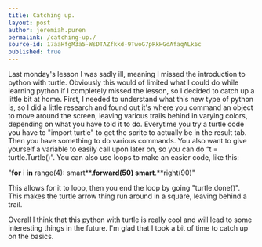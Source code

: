 ```yaml
---
title: Catching up.
layout: post
author: jeremiah.puren
permalink: /catching-up./
source-id: 17aaHfgM3a5-WsDTAZfkkd-9TwoG7pRkHGdAfaqALk6c
published: true
---
```

Last monday's lesson I was sadly ill, meaning I missed the introduction to python with turtle. Obviously this would of limited what I could do while learning python if I completely missed the lesson, so I decided to catch up a little bit at home. First, I needed to understand what this new type of python is, so I did a little research and found out it's where you command an object to move around the screen, leaving various trails behind in varying colors, depending on what you have told it to do. Everytime you try a turtle code you have to "import turtle" to get the sprite to actually be in the result tab. Then you have something to do various commands. You also want to give yourself a variable to easily call upon later on, so you can do “t = turtle.Turtle()”. You can also use loops to make an easier code, like this:

 "**for** i **in** range(4):    smart**.**forward(50)    smart**.**right(90)"

This allows for it to loop, then you end the loop by going "turtle.done()". This makes the turtle arrow thing run around in a square, leaving behind a trail.  

Overall I think that this python with turtle is really cool and will lead to some interesting things in the future. I'm glad that I took a bit of time to catch up on the basics.


